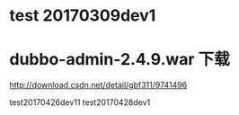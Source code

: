 # test 20170309dev1
# dubbo-admin-2.4.9.war 下载
   http://download.csdn.net/detail/gbf311/9741496

   test20170426dev11
   test20170428dev1